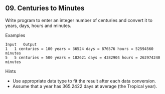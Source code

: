 ## 09. Centuries to Minutes

Write program to enter an integer number of centuries and convert it to years, days, hours and minutes.

Examples

```
Input	Output
1	1 centuries = 100 years = 36524 days = 876576 hours = 52594560 minutes
5	5 centuries = 500 years = 182621 days = 4382904 hours = 262974240 minutes
```

Hints
- Use appropriate data type to fit the result after each data conversion.
- Assume that a year has 365.2422 days at average (the Tropical year).
